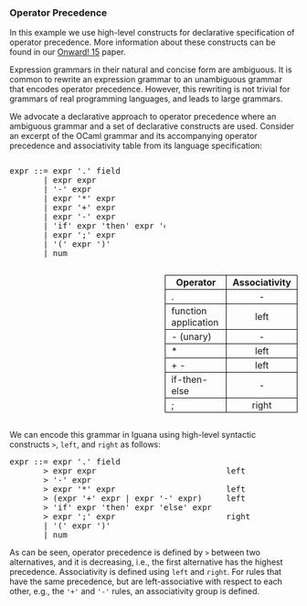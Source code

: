 <div markdown="1">

<style type="text/css">

table {
    border-collapse: collapse;
    border-style: hidden;
}

td, th {
    padding-left: 10px;
    padding-right: 10px;
    padding-top: 2px;
    padding-bottom: 2px;
    border: 1px solid black;
}
</style>

### Operator Precedence

<p>In this example we use high-level constructs for declarative specification
of operator precedence. More information about these constructs can be found
in our <a href="https://cdn.rawgit.com/iguana-parser/papers/master/onward15.pdf">Onward! 15</a> paper.</p>

<p>Expression grammars in their natural and concise form are ambiguous. It is 
common to rewrite an expression grammar to an unambiguous grammar that
encodes operator precedence. However, this rewriting is not trivial for grammars of 
real programming languages, and leads to large grammars.</p>

<p>We advocate a declarative approach to operator precedence where an ambiguous grammar and
a set of declarative constructs are used. Consider an excerpt of the OCaml grammar and its accompanying operator
precedence and associativity table from its language specification:</p>


<div style="width: 100%; overflow: hidden;">
	<div style="width: 54%; float:left;">
<pre>
expr ::= expr '.' field  
       | expr expr
       | '-' expr
       | expr '*' expr
       | expr '+' expr
       | expr '-' expr
       | 'if' expr 'then' expr 'else' expr
       | expr ';' expr
       | '(' expr ')'
       | num
</pre>       
	</div>

<div style="width: 46%; float:right; padding-left:20px;" markdown="1">

| Operator             | Associativity |
|----------------------|:-------------:|
| .                    |       -       |
| function application |      left     |
| - (unary)            |       -       |
| *                    |      left     |
| + -                  |      left     |
| if-then-else         |       -       |
| ;                    |     right     |

</div>
</div>

<p>We can encode this grammar in Iguana using high-level syntactic constructs
<code>></code>, <code>left</code>, and <code>right</code> as follows:

<pre>
expr ::= expr '.' field  
       > expr expr                           left
       > '-' expr
       > expr '*' expr                       left
       > (expr '+' expr | expr '-' expr)     left
       > 'if' expr 'then' expr 'else' expr
       > expr ';' expr                       right
       | '(' expr ')'
       | num	
</pre>

<p>As can be seen, operator precedence is defined by <code>></code> between
two alternatives, and it is decreasing, i.e., the first alternative has the highest
precedence. Associativity is defined using <code>left</code> and <code>right</code>. 
For rules that have the same precedence, but are left-associative with respect to
each other, e.g., the <code>'+'</code> and <code>'-'</code> rules, an associativity 
group is defined.</p>


</div>